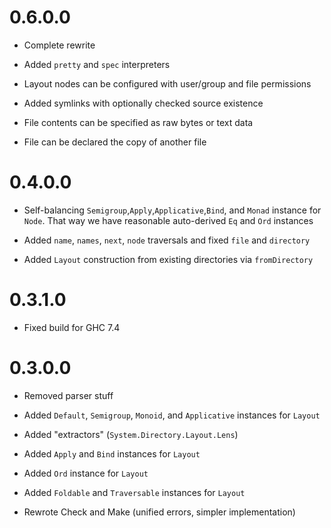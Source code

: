 0.6.0.0
=======

  * Complete rewrite

  * Added `pretty` and `spec` interpreters

  * Layout nodes can be configured with user/group and file permissions

  * Added symlinks with optionally checked source existence

  * File contents can be specified as raw bytes or text data

  * File can be declared the copy of another file

0.4.0.0
=======

  * Self-balancing `Semigroup`,`Apply`,`Applicative`,`Bind`, and `Monad` instance for `Node`.
    That way we have reasonable auto-derived `Eq` and `Ord` instances

  * Added `name`, `names`, `next`, `node` traversals and fixed `file` and `directory`

  * Added `Layout` construction from existing directories via `fromDirectory`

0.3.1.0
=======

  * Fixed build for GHC 7.4

0.3.0.0
=======

  * Removed parser stuff

  * Added `Default`, `Semigroup`, `Monoid`, and `Applicative` instances for `Layout`

  * Added "extractors" (`System.Directory.Layout.Lens`)

  * Added `Apply` and `Bind` instances for `Layout`

  * Added `Ord` instance for `Layout`

  * Added `Foldable` and `Traversable` instances for `Layout`

  * Rewrote Check and Make (unified errors, simpler implementation)
